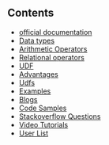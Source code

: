 ## Contents

- [official documentation](https://pig.apache.org/docs/r0.7.0/tutorial.html)
- [Data types](https://github.com/grsrujan/docs/blob/master/ref/pig/ref/datatypes.md)
- [Arithmetic Operators](https://github.com/grsrujan/docs/blob/master/ref/pig/ref/arithmeticoperator.md)
- [Relational operators](https://github.com/grsrujan/docs/blob/master/ref/pig/ref/relationaloperators.md)
- [UDF]()
- [Advantages](https://github.com/grsrujan/docs/blob/master/ref/pig/ref/advantages.md)
- [Udfs](https://github.com/mortardata/mortar-examples/tree/master/udfs/python)
- [Examples](https://github.com/grsrujan/docs/blob/master/ref/pig/ref/examples.md)
- [Blogs](https://github.com/grsrujan/docs/blob/master/ref/pig/ref/blogs.md)
- [Code Samples](https://github.com/grsrujan/docs/blob/master/ref/pig/ref/codesamples.md)
- [Stackoverflow Questions](https://github.com/grsrujan/docs/blob/master/ref/pig/ref/stackoverflow.md)
- [Video Tutorials](https://github.com/grsrujan/docs/blob/master/ref/pig/ref/videotutorials.md)
- [User List]()
